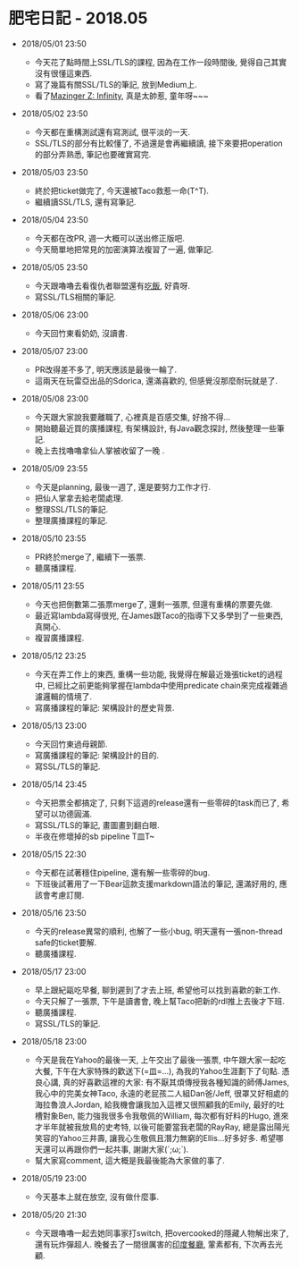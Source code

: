 # 肥宅日記 - 2018.05

* 2018/05/01 23:50
    * 今天花了點時間上SSL/TLS的課程, 因為在工作一段時間後, 覺得自己其實沒有很懂這東西.
    * 寫了幾篇有關SSL/TLS的筆記, 放到Medium上.
    * 看了[Mazinger Z: Infinity](http://www.mazinger-z.jp/), 真是太帥惹, 童年呀~~~

* 2018/05/02 23:50
    * 今天都在重構測試還有寫測試, 很平淡的一天.
    * SSL/TLS的部分有比較懂了, 不過還是會再繼續讀, 接下來要把operation的部分弄熟悉, 筆記也要確實寫完.

* 2018/05/03 23:50
    * 終於把ticket做完了, 今天還被Taco救惹一命(T^T).
    * 繼續讀SSL/TLS, 還有寫筆記.

* 2018/05/04 23:50
    * 今天都在改PR, 週一大概可以送出修正版吧.
    * 今天簡單地把常見的加密演算法複習了一遍, 做筆記.

* 2018/05/05 23:50
    * 今天跟嚕嚕去看復仇者聯盟還有[吃飯](https://www.facebook.com/%E6%B2%BE%E7%BE%8E%E8%A5%BF%E9%A4%90%E5%BB%B3-184832631544950/), 好貴呀.
    * 寫SSL/TLS相關的筆記.

* 2018/05/06 23:00
    * 今天回竹東看奶奶, 沒讀書.

* 2018/05/07 23:00
    * PR改得差不多了, 明天應該是最後一輪了.
    * 這兩天在玩雷亞出品的Sdorica, 還滿喜歡的, 但感覺沒那麼耐玩就是了.

* 2018/05/08 23:00
    * 今天跟大家說我要離職了, 心裡真是百感交集, 好捨不得...
    * 開始聽最近買的廣播課程, 有架構設計, 有Java觀念探討, 然後整理一些筆記.
    * 晚上去找嚕嚕拿仙人掌被收留了一晚 .

* 2018/05/09 23:55
    * 今天是planning, 最後一週了, 還是要努力工作才行.
    * 把仙人掌拿去給老闆處理.
    * 整理SSL/TLS的筆記.
    * 整理廣播課程的筆記.

* 2018/05/10 23:55
    * PR終於merge了, 繼續下一張票.
    * 聽廣播課程.

* 2018/05/11 23:55
    * 今天也把倒數第二張票merge了, 還剩一張票, 但還有重構的票要先做.
    * 最近寫lambda寫得很兇, 在James跟Taco的指導下又多學到了一些東西, 真開心.
    * 複習廣播課程.

* 2018/05/12 23:25
    * 今天在弄工作上的東西, 重構一些功能, 我覺得在解最近幾張ticket的過程中, 已經比之前更能夠掌握在lambda中使用predicate chain來完成複雜過濾邏輯的情境了.
    * 寫廣播課程的筆記: 架構設計的歷史背景.

* 2018/05/13 23:00
    * 今天回竹東過母親節.
    * 寫廣播課程的筆記: 架構設計的目的.
    * 寫SSL/TLS的筆記.

* 2018/05/14 23:45
    * 今天把票全都搞定了, 只剩下這週的release還有一些零碎的task而已了, 希望可以功德圓滿.
    * 寫SSL/TLS的筆記, 畫圖畫到翻白眼.
    * 半夜在修壞掉的sb pipeline T皿T~

* 2018/05/15 22:30
    * 今天都在試著穩住pipeline, 還有解一些零碎的bug.
    * 下班後試著用了一下Bear這款支援markdown語法的筆記, 還滿好用的, 應該會考慮訂閱.

* 2018/05/16 23:50
    * 今天的release異常的順利, 也解了一些小bug, 明天還有一張non-thread safe的ticket要解.
    * 聽廣播課程.

* 2018/05/17 23:00
    * 早上跟紀甌吃早餐, 聊到遲到了才去上班, 希望他可以找到喜歡的新工作.
    * 今天只解了一張票, 下午是讀書會, 晚上幫Taco把新的rdl推上去後才下班.
    * 聽廣播課程.
    * 寫SSL/TLS的筆記.

* 2018/05/18 23:00
    * 今天是我在Yahoo的最後一天, 上午交出了最後一張票, 中午跟大家一起吃大餐, 下午在大家特殊的歡送下(=皿=...), 為我的Yahoo生涯劃下了句點.
    憑良心講, 真的好喜歡這裡的大家: 有不厭其煩傳授我各種知識的師傅James, 我心中的完美女神Taco, 永遠的老屁孩二人組Dan爸/Jeff, 很罩又好相處的海拉魯浪人Jordan, 給我機會讓我加入這裡又很照顧我的Emily,
    最好的吐槽對象Ben, 能力強我很多令我敬佩的William, 每次都有好料的Hugo, 進來才半年就被我放鳥的史考特, 以後可能要當我老闆的RayRay, 總是露出陽光笑容的Yahoo三井壽, 讓我心生敬佩且潛力無窮的Ellis...好多好多. 希望哪天還可以再跟你們一起共事, 謝謝大家(´;ω;`).
    * 幫大家寫comment, 這大概是我最後能為大家做的事了.

* 2018/05/19 23:00
    * 今天基本上就在放空, 沒有做什麼事.

* 2018/05/20 21:30
    * 今天跟嚕嚕一起去她同事家打switch, 把overcooked的隱藏人物解出來了, 還有玩炸彈超人. 晚餐去了一間很厲害的[印度餐廳](https://www.facebook.com/bhabhis.2369/), 葷素都有, 下次再去光顧.

